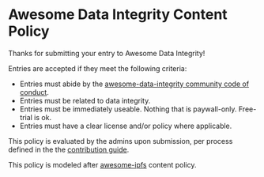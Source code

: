 # Awesome Data Integrity Content Policy

Thanks for submitting your entry to Awesome Data Integrity!

Entries are accepted if they meet the following criteria:

* Entries must abide by the [awesome-data-integrity community code of conduct]().
* Entries must be related to data integrity.
* Entries must be immediately useable. Nothing that is paywall-only. Free-trial is ok.
* Entries must have a clear license and/or policy where applicable.

This policy is evaluated by the admins upon submission, per process defined in the the [contribution guide](https://github.com/numbersprotocol/awesome-data-integrity/blob/feature-update/CONTRIBUTING.md).

This policy is modeled after [awesome-ipfs](https://github.com/ipfs/awesome-ipfs/blob/master/POLICY.md) content policy.


